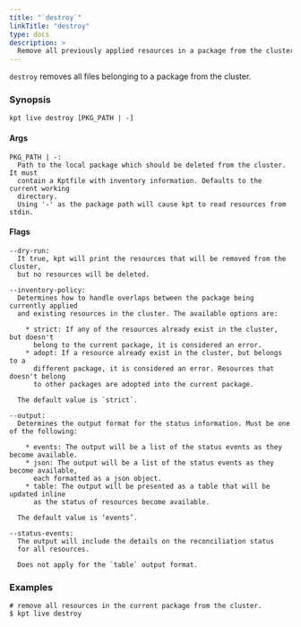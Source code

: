 ```yaml
---
title: "`destroy`"
linkTitle: "destroy"
type: docs
description: >
  Remove all previously applied resources in a package from the cluster
---
```


<!--mdtogo:Short
    Remove all previously applied resources in a package from the cluster
-->

`destroy` removes all files belonging to a package from the cluster.

### Synopsis

<!--mdtogo:Long-->

```
kpt live destroy [PKG_PATH | -]
```

#### Args

```
PKG_PATH | -:
  Path to the local package which should be deleted from the cluster. It must
  contain a Kptfile with inventory information. Defaults to the current working
  directory.
  Using '-' as the package path will cause kpt to read resources from stdin.
```

#### Flags

```
--dry-run:
  It true, kpt will print the resources that will be removed from the cluster,
  but no resources will be deleted.

--inventory-policy:
  Determines how to handle overlaps between the package being currently applied
  and existing resources in the cluster. The available options are:

    * strict: If any of the resources already exist in the cluster, but doesn't
      belong to the current package, it is considered an error.
    * adopt: If a resource already exist in the cluster, but belongs to a
      different package, it is considered an error. Resources that doesn't belong
      to other packages are adopted into the current package.

  The default value is `strict`.

--output:
  Determines the output format for the status information. Must be one of the following:

    * events: The output will be a list of the status events as they become available.
    * json: The output will be a list of the status events as they become available,
      each formatted as a json object.
    * table: The output will be presented as a table that will be updated inline
      as the status of resources become available.

  The default value is ‘events’.

--status-events:
  The output will include the details on the reconciliation status
  for all resources.

  Does not apply for the `table` output format.
```

<!--mdtogo-->

### Examples

<!--mdtogo:Examples-->

```shell
# remove all resources in the current package from the cluster.
$ kpt live destroy
```

<!--mdtogo-->
